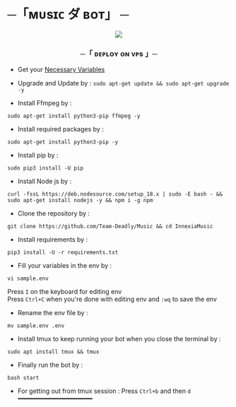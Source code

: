 # ─「ᴍᴜsɪᴄ ダ ʙᴏᴛ」 ─

<p align="center">
  <img src="https://te.legra.ph/file/1fe6ea0b46335debc49e6.jpg">
</p>

<h3 align="center">
   ─「 ᴅᴇᴘʟᴏʏ ᴏɴ ᴠᴘs  」─
</h3>

- Get your [Necessary Variables](https://github.com/Team-Deadly/Music/blob/main/sample.env)
- Upgrade and Update by :
```sudo apt-get update && sudo apt-get upgrade -y```

- Install Ffmpeg by :

```sudo apt-get install python3-pip ffmpeg -y```

- Install required packages by :

```sudo apt-get install python3-pip -y```

- Install pip by :

```sudo pip3 install -U pip```

- Install Node js by :

```curl -fssL https://deb.nodesource.com/setup_18.x | sudo -E bash - && sudo apt-get install nodejs -y && npm i -g npm```

- Clone the repository by :

```git clone https://github.com/Team-Deadly/Music && cd InnexiaMusic```

- Install requirements by :

```pip3 install -U -r requirements.txt```

- Fill your variables in the env by :

```vi sample.env```<br>

Press ```I``` on the keyboard for editing env<br>
Press ```Ctrl+C``` when you're done with editing env and ```:wq``` to save the env<br>

- Rename the env file by :

```mv sample.env .env```

- Install tmux to keep running your bot when you close the terminal by :

```sudo apt install tmux && tmux```

- Finally run the bot by :

```bash start```

- For getting out from tmux session : Press ```Ctrl+b``` and then ```d```<br>
━━━━━━━━━━━━━━━━━━━━
